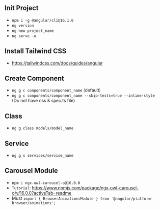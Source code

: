 ## Init Project
- `npm i -g @angular/cli@16.1.0`
- `ng version`
- `ng new project_name`
- `ng serve -o`

## Install Tailwind CSS
- https://tailwindcss.com/docs/guides/angular

## Create Component
- `ng g c components/component_name` (default)
- `ng g c components/component_name --skip-tests=true --inline-style` (Do not have css & spec.ts file)

## Class
- `ng g class models/model_name`

## Service
- `ng g s services/service_name`

## Carousel Module
- `npm i ngx-owl-carousel-o@16.0.0`
- `Tutorial`: https://www.npmjs.com/package/ngx-owl-carousel-o/v/16.0.0?activeTab=readme
- Must `import { BrowserAnimationsModule } from '@angular/platform-browser/animations';`